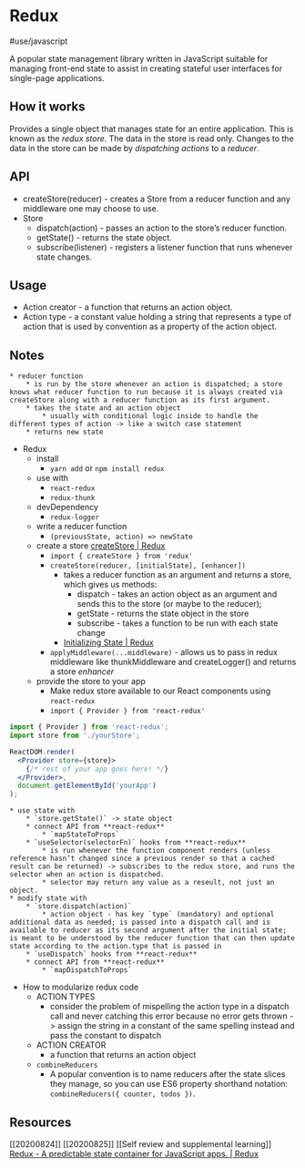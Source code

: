 # Redux
#use/javascript

A popular state management library written in JavaScript suitable for managing front-end state to assist in creating stateful user interfaces for single-page applications.

## How it works
Provides a single object that manages state for an entire application. This is known as the _redux store_. The data in the store is read only. Changes to the data in the store can be made by _dispatching actions_ to a _reducer_.

## API
* createStore(reducer) - creates a Store from a reducer function and any middleware one may choose to use.
* Store
	* dispatch(action) - passes an action to the store’s reducer function.
	* getState() - returns the state object.
	* subscribe(listener) - registers a listener function that runs whenever state changes.
## Usage
* Action creator - a function that returns an action object.
* Action type - a constant value holding a string that represents a type of action that is used by convention as a property of the action object.

## Notes
	* reducer function
		* is run by the store whenever an action is dispatched; a store knows what reducer function to run because it is always created via createStore along with a reducer function as its first argument.
		* takes the state and an action object
			* usually with conditional logic inside to handle the different types of action -> like a switch case statement
		* returns new state
* Redux
	* install
		* `yarn add` or `npm install redux`
	* use with
		* `react-redux`
		* `redux-thunk`
	* devDependency
		* `redux-logger`
	* write a reducer function
		* `(previousState, action) => newState` 
	* create a store [createStore | Redux](https://redux.js.org/api/createstore)
		* `import { createStore } from 'redux'` 
		* `createStore(reducer, [initialState], [enhancer])`
			* takes a reducer function as an argument and returns a store, which gives us methods:
				* dispatch - takes an action object as an argument and sends this to the store (or maybe to the reducer); 
				* getState - returns the state object in the store
				* subscribe - takes a function to be run with each state change
			* [Initializing State | Redux](https://redux.js.org/recipes/structuring-reducers/initializing-state)
		* `applyMiddleware(...middleware)` - allows us to pass in redux middleware like thunkMiddleware and createLogger() and returns a store _enhancer_
	* provide the store to your app
		* Make redux store available to our React components using `react-redux`
		* `import { Provider } from 'react-redux'`
```jsx
import { Provider } from 'react-redux';
import store from './yourStore';

ReactDOM.render(
  <Provider store={store}>
    {/* rest of your app goes here! */}
  </Provider>,
  document.getElementById('yourApp')
);
```
	* use state with
		* `store.getState()` -> state object
		* connect API from **react-redux**
			* `mapStateToProps`
		* `useSelector(selectorFn)` hooks from **react-redux**
			* is run whenever the function component renders (unless reference hasn’t changed since a previous render so that a cached result can be returned) -> subscribes to the redux store, and runs the selector when an action is dispatched.
			* selector may return any value as a reseult, not just an object.
	* modify state with
		* `store.dispatch(action)`
			* action object - has key `type` (mandatory) and optional additional data as needed; is passed into a dispatch call and is available to reducer as its second argument after the initial state; is meant to be understood by the reducer function that can then update state according to the action.type that is passed in
		* `useDispatch` hooks from **react-redux**
		* connect API from **react-redux**
			* `mapDispatchToProps`
* How to modularize redux code
	* ACTION TYPES
		* consider the problem of mispelling the action type in a dispatch call and never catching this error because no error gets thrown -> assign the string in a constant of the same spelling instead and pass the constant to dispatch
	* ACTION CREATOR
		* a function that returns an action object
	* `combineReducers`
		* A popular convention is to name reducers after the state slices they manage, so you can use ES6 property shorthand notation: `combineReducers({ counter, todos })`. 

## Resources
[[20200824]]
[[20200825]]
[[Self review and supplemental learning]]
[Redux - A predictable state container for JavaScript apps. | Redux](https://redux.js.org/)
